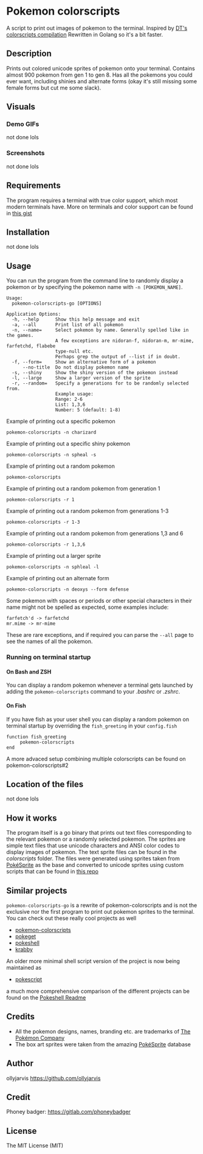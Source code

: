 # Pokemon colorscripts

A script to print out images of pokemon to the terminal. Inspired by
[DT's colorscripts compilation](https://gitlab.com/dwt1/shell-color-scripts)
Rewritten in Golang so it's a bit faster.

## Description
Prints out colored unicode sprites of pokemon onto your terminal. Contains
almost 900 pokemon from gen 1 to gen 8. Has all the pokemons you could ever want, including shinies
and alternate forms (okay it's still missing some female forms but cut me some slack).

## Visuals
### Demo GIFs

not done lols

### Screenshots

not done lols

## Requirements
The program requires a terminal with true color support,
which most modern terminals have. More on terminals and color support can be found in
[this gist](https://gist.github.com/XVilka/8346728)

## Installation

not done lols

## Usage
You can run the program from the command line to randomly display a pokemon
or by specifying the pokemon name with `-n [POKEMON_NAME]`.
```
Usage:
  pokemon-colorscripts-go [OPTIONS]

Application Options:
  -h, --help      Show this help message and exit
  -a, --all       Print list of all pokemon
  -n, --name=     Select pokemon by name. Generally spelled like in the games.
                  A few exceptions are nidoran-f, nidoran-m, mr-mime, farfetchd, flabebe
                  type-null etc.
                  Perhaps grep the output of --list if in doubt.
  -f, --form=     Show an alternative form of a pokemon
      --no-title  Do not display pokemon name
  -s, --shiny     Show the shiny version of the pokemon instead
  -l, --large     Show a larger version of the sprite
  -r, --random=   Specify a generations for to be randomly selected from.
                  Example usage:
                  Range: 2-6
                  List: 1,3,6
                  Number: 5 (default: 1-8)
```

Example of printing out a specific pokemon
```
pokemon-colorscripts -n charizard
```
Example of printing out a specific shiny pokemon
```
pokemon-colorscripts -n spheal -s
```
Example of printing out a random pokemon
```
pokemon-colorscripts
```
Example of printing out a random pokemon from generation 1
```
pokemon-colorscripts -r 1
```
Example of printing out a random pokemon from generations 1-3
```
pokemon-colorscripts -r 1-3
```
Example of printing out a random pokemon from generations 1,3 and 6
```
pokemon-colorscripts -r 1,3,6
```
Example of printing out a larger sprite
```
pokemon-colorscripts -n sphleal -l
```
Example of printing out an alternate form
```
pokemon-colorscripts -n deoxys --form defense
```
Some pokemon with spaces or periods or other special characters in their name
might not be spelled as expected, some examples include:
```
farfetch'd -> farfetchd
mr.mime -> mr-mime
```
These are rare exceptions, and if required you can parse the `--all` page to see
the names of all the pokemon.

### Running on terminal startup
#### On Bash and ZSH
You can display a random pokemon whenever a terminal gets launched by adding
the `pokemon-colorscripts` command to your *.bashrc* or *.zshrc*.

#### On Fish
If you have fish as your user shell you can display a random pokemon on terminal
startup by overriding the `fish_greeting` in your `config.fish`
```
function fish_greeting
     pokemon-colorscripts
end
```
A more advaced setup combining multiple colorscripts can be found on pokemon-colorscripts#2

## Location of the files

not done lols

## How it works
The program itself is a go binary that prints out text files corresponding
to the relevant pokemon or a randomly selected pokemon. The sprites are simple text
files that use unicode characters and ANSI color codes to display images of pokemon.
The text sprite files can be found in the *colorscripts* folder. The files were generated
using sprites taken from [PokéSprite](https://msikma.github.io/pokesprite/) as the
base and converted to unicode sprites using custom scripts that can be found in
[this repo](https://gitlab.com/phoneybadger/pokemon-generator-scripts)

## Similar projects
`pokemon-colorscripts-go` is a rewrite of pokemon-colorscripts and is not the
exclusive nor the first program to print out pokemon sprites to the terminal.
You can check out these really cool projects as well
- [pokemon-colorscripts](https://gitlab.com/phoneybadger/pokemon-colorscripts)
- [pokeget](https://github.com/talwat/pokeget)
- [pokeshell](https://github.com/acxz/pokeshell)
- [krabby](https://github.com/yannjor/krabby)

An older more minimal shell script version of the project is now being maintained
as

- [pokescript](https://github.com/acxz/pokescript)

a much more comprehensive comparison of the different projects can be found on
the [Pokeshell Readme](https://github.com/acxz/pokeshell#similar-projects)

## Credits
- All the pokemon designs, names, branding etc. are trademarks of [The Pokémon Company](https://pokemon.com)
- The box art sprites were taken from the amazing [PokéSprite](https://msikma.github.io/pokesprite/) database

## Author
ollyjarvis
https://github.com/ollyjarvis

## Credit
Phoney badger:
https://gitlab.com/phoneybadger

## License
The MIT License (MIT)


